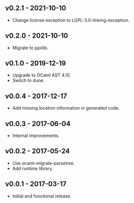 ## v0.2.1 - 2021-10-10

- Change license exception to LGPL-3.0-linking-exception.

## v0.2.0 - 2021-10-10

- Migrate to ppxlib.

## v0.1.0 - 2019-12-19

- Upgrade to OCaml AST 4.10.
- Switch to dune.

## v0.0.4 - 2017-12-17

- Add missing location information in generated code.

## v0.0.3 - 2017-06-04

- Internal improvements.

## v0.0.2 - 2017-05-24

- Use ocaml-migrate-parsetree.
- Add runtime library.

## v0.0.1 - 2017-03-17

- Initial and functional release.
